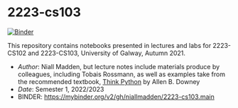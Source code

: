 # 2223-cs103

[![Binder](https://mybinder.org/badge_logo.svg)](https://mybinder.org/v2/gh/niallmadden/2223-cs103/main)

This repository contains notebooks presented in lectures and labs for 2223-CS102 and 2223-CS103, University of Galway, Autumn 2021.

* *Author*: Niall Madden, but lecture notes include materials produce by colleagues, including Tobais Rossmann, as well as examples take from the recommended textbook, [Think Python](https://greenteapress.com/thinkpython2/html/index.html) by Allen B. Downey
* *Date*: Semester 1, 2022/2023
* BINDER: https://mybinder.org/v2/gh/niallmadden/2223-cs103.main
